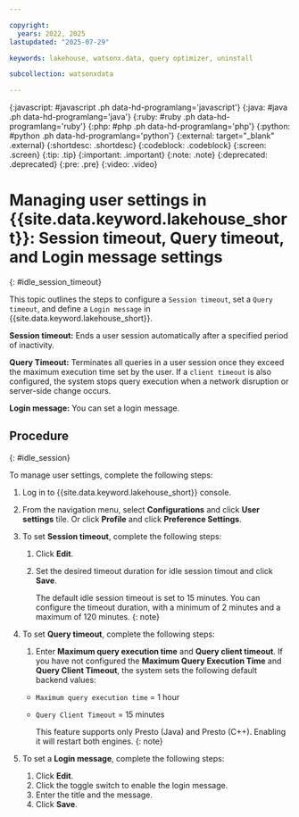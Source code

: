 ```yaml
---

copyright:
  years: 2022, 2025
lastupdated: "2025-07-29"

keywords: lakehouse, watsonx.data, query optimizer, uninstall

subcollection: watsonxdata

---
```


{:javascript: #javascript .ph data-hd-programlang='javascript'}
{:java: #java .ph data-hd-programlang='java'}
{:ruby: #ruby .ph data-hd-programlang='ruby'}
{:php: #php .ph data-hd-programlang='php'}
{:python: #python .ph data-hd-programlang='python'}
{:external: target="_blank" .external}
{:shortdesc: .shortdesc}
{:codeblock: .codeblock}
{:screen: .screen}
{:tip: .tip}
{:important: .important}
{:note: .note}
{:deprecated: .deprecated}
{:pre: .pre}
{:video: .video}

# Managing user settings in {{site.data.keyword.lakehouse_short}}: Session timeout, Query timeout, and Login message settings
{: #idle_session_timeout}

This topic outlines the steps to configure a `Session timeout`, set a `Query timeout`, and define a `Login message` in {{site.data.keyword.lakehouse_short}}.

**Session timeout:** Ends a user session automatically after a specified period of inactivity.

**Query Timeout:** Terminates all queries in a user session once they exceed the maximum execution time set by the user. If a `client timeout` is also configured, the system stops query execution when a network disruption or server-side change occurs.

**Login message:** You can set a login message.

## Procedure
{: #idle_session}

To manage user settings, complete the following steps:

1. Log in to {{site.data.keyword.lakehouse_short}} console.
1. From the navigation menu, select **Configurations** and click **User settings** tile. Or click **Profile** and click **Preference Settings**.
1. To set **Session timeout**, complete the following steps:
   1. Click **Edit**.
   1. Set the desired timeout duration for idle session timout and click **Save**.

      The default idle session timeout is set to 15 minutes. You can configure the timeout duration, with a minimum of 2 minutes and a maximum of 120 minutes.
      {: note}

1. To set **Query timeout**, complete the following steps:
   1. Enter **Maximum query execution time** and **Query client timeout**. If you have not configured the **Maximum Query Execution Time** and **Query Client Timeout**, the system sets the following default backend values:
   * `Maximum query execution time` = 1 hour
   * `Query Client Timeout` = 15 minutes

      This feature supports only Presto (Java) and Presto (C++). Enabling it will restart both engines.
      {: note}

1. To set a **Login message**, complete the following steps:
   1. Click **Edit**.
   1. Click the toggle switch to enable the login message.
   1. Enter the title and the message.
   1. Click **Save**.
